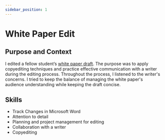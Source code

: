 ```yaml
---
sidebar_position: 1
---
```

# White Paper Edit 

## Purpose and Context

I edited a fellow student’s [white paper draft](https://www.dropbox.com/scl/fi/8h9u2v1eobuz5h9t8qtsv/JGuinoiseau-White-Paper-Edit.docx?rlkey=3ygi36e72lxo2mu4kqep5mwel&st=2uizd5ln&dl=0). The purpose was to apply copyediting techniques and practice effective communication with a writer during the editing process. Throughout the process, I listened to the writer's concerns. I tried to keep the balance of managing the white paper's audience understanding while keeping the draft concise.

## Skills
- Track Changes in Microsoft Word
- Attention to detail 
- Planning and project management for editing
- Collaboration with a writer
- Copyediting
